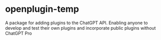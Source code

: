 # openplugin-temp
A package for adding plugins to the ChatGPT API. Enabling anyone to develop and test their own plugins and incorporate public plugins without ChatGPT Pro
